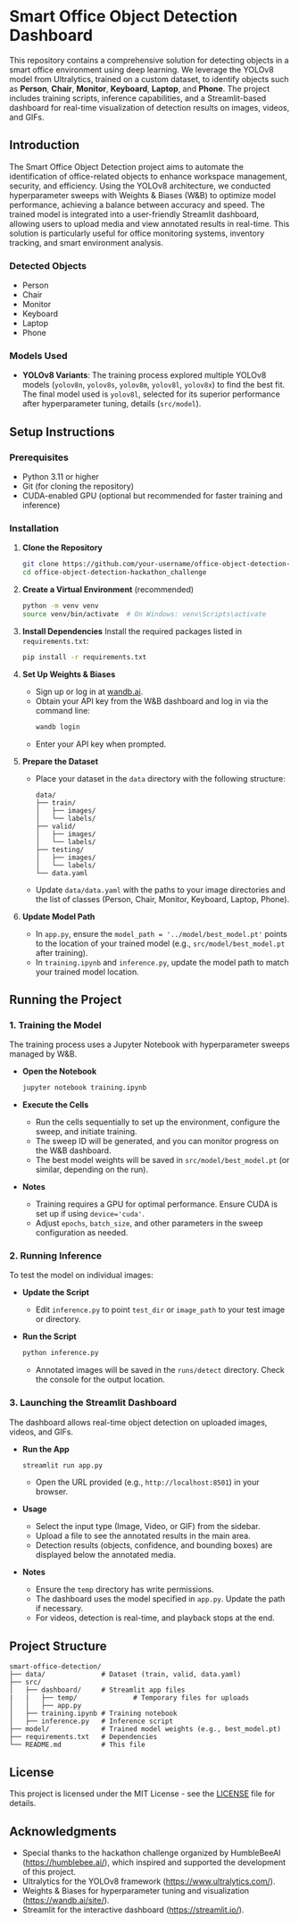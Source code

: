 # Smart Office Object Detection Dashboard

This repository contains a comprehensive solution for detecting objects in a smart office environment using deep learning. We leverage the YOLOv8 model from Ultralytics, trained on a custom dataset, to identify objects such as **Person**, **Chair**, **Monitor**, **Keyboard**, **Laptop**, and **Phone**. The project includes training scripts, inference capabilities, and a Streamlit-based dashboard for real-time visualization of detection results on images, videos, and GIFs.

## Introduction

The Smart Office Object Detection project aims to automate the identification of office-related objects to enhance workspace management, security, and efficiency. Using the YOLOv8 architecture, we conducted hyperparameter sweeps with Weights & Biases (W&B) to optimize model performance, achieving a balance between accuracy and speed. The trained model is integrated into a user-friendly Streamlit dashboard, allowing users to upload media and view annotated results in real-time. This solution is particularly useful for office monitoring systems, inventory tracking, and smart environment analysis.

### Detected Objects
- Person
- Chair
- Monitor
- Keyboard
- Laptop
- Phone

### Models Used
- **YOLOv8 Variants**: The training process explored multiple YOLOv8 models (`yolov8n`, `yolov8s`, `yolov8m`, `yolov8l`, `yolov8x`) to find the best fit. The final model used is `yolov8l`, selected for its superior performance after hyperparameter tuning, details (`src/model`).

## Setup Instructions

### Prerequisites
- Python 3.11 or higher
- Git (for cloning the repository)
- CUDA-enabled GPU (optional but recommended for faster training and inference)

### Installation

1. **Clone the Repository**
   ```bash
   git clone https://github.com/your-username/office-object-detection-hackathon_challenge.git
   cd office-object-detection-hackathon_challenge
   ```

2. **Create a Virtual Environment** (recommended)
   ```bash
   python -m venv venv
   source venv/bin/activate  # On Windows: venv\Scripts\activate
   ```

3. **Install Dependencies**
   Install the required packages listed in `requirements.txt`:
   ```bash
   pip install -r requirements.txt
   ```

4. **Set Up Weights & Biases**
   - Sign up or log in at [wandb.ai](https://wandb.ai).
   - Obtain your API key from the W&B dashboard and log in via the command line:
     ```bash
     wandb login
     ```
   - Enter your API key when prompted.

5. **Prepare the Dataset**
   - Place your dataset in the `data` directory with the following structure:
     ```
     data/
     ├── train/
     │   ├── images/
     │   └── labels/
     ├── valid/
     │   ├── images/
     │   └── labels/
     ├── testing/
     │   ├── images/
     │   └── labels/
     └── data.yaml
     ```
   - Update `data/data.yaml` with the paths to your image directories and the list of classes (Person, Chair, Monitor, Keyboard, Laptop, Phone).

6. **Update Model Path**
   - In `app.py`, ensure the `model_path = '../model/best_model.pt'` points to the location of your trained model (e.g., `src/model/best_model.pt` after training).
   - In `training.ipynb` and `inference.py`, update the model path to match your trained model location.

## Running the Project

### 1. Training the Model
The training process uses a Jupyter Notebook with hyperparameter sweeps managed by W&B.

- **Open the Notebook**
  ```bash
  jupyter notebook training.ipynb
  ```

- **Execute the Cells**
  - Run the cells sequentially to set up the environment, configure the sweep, and initiate training.
  - The sweep ID will be generated, and you can monitor progress on the W&B dashboard.
  - The best model weights will be saved in `src/model/best_model.pt` (or similar, depending on the run).

- **Notes**
  - Training requires a GPU for optimal performance. Ensure CUDA is set up if using `device='cuda'`.
  - Adjust `epochs`, `batch_size`, and other parameters in the sweep configuration as needed.

### 2. Running Inference
To test the model on individual images:

- **Update the Script**
  - Edit `inference.py` to point `test_dir` or `image_path` to your test image or directory.

- **Run the Script**
  ```bash
  python inference.py
  ```
  - Annotated images will be saved in the `runs/detect` directory. Check the console for the output location.

### 3. Launching the Streamlit Dashboard
The dashboard allows real-time object detection on uploaded images, videos, and GIFs.

- **Run the App**
  ```bash
  streamlit run app.py
  ```
  - Open the URL provided (e.g., `http://localhost:8501`) in your browser.

- **Usage**
  - Select the input type (Image, Video, or GIF) from the sidebar.
  - Upload a file to see the annotated results in the main area.
  - Detection results (objects, confidence, and bounding boxes) are displayed below the annotated media.

- **Notes**
  - Ensure the `temp` directory has write permissions.
  - The dashboard uses the model specified in `app.py`. Update the path if necessary.
  - For videos, detection is real-time, and playback stops at the end.

## Project Structure
```
smart-office-detection/
├── data/              # Dataset (train, valid, data.yaml)
├── src/
│   ├── dashboard/     # Streamlit app files
|   |   ├── temp/              # Temporary files for uploads
│   │   ├── app.py
│   ├── training.ipynb # Training notebook
│   ├── inference.py   # Inference script
├── model/             # Trained model weights (e.g., best_model.pt)
├── requirements.txt   # Dependencies
└── README.md          # This file
```

## License
This project is licensed under the MIT License - see the [LICENSE](LICENSE) file for details.

## Acknowledgments
- Special thanks to the hackathon challenge organized by HumbleBeeAI (https://humblebee.ai/), which inspired and supported the development of this project.
- Ultralytics for the YOLOv8 framework (https://www.ultralytics.com/).
- Weights & Biases for hyperparameter tuning and visualization (https://wandb.ai/site/).
- Streamlit for the interactive dashboard (https://streamlit.io/).